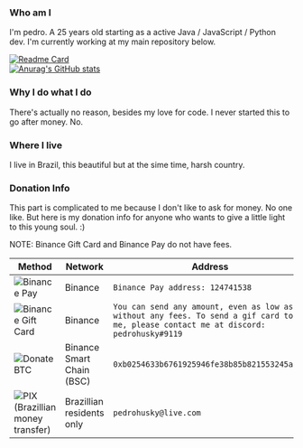 ### Who am I

I'm pedro. A 25 years old starting as a active Java / JavaScript / Python dev. I'm currently working at my main repository below.

[![Readme Card](https://github-readme-stats.vercel.app/api/pin/?username=pedrohusky&repo=binance-trading-bot&show_owner=true&show_icons=true&theme=tokyonight&border_radius=20&border_color=ffcc14)](https://github.com/anuraghazra/github-readme-stats)  
[![Anurag's GitHub stats](https://github-readme-stats.vercel.app/api?username=pedrohusky&show_icons=true&theme=tokyonight&border_radius=20&border_color=ffcc14&count_private=true)](https://github.com/anuraghazra/github-readme-stats)

### Why I do what I do

There's actually no reason, besides my love for code. I never started this to go after money. No.

### Where I live

I live in Brazil, this beautiful but at the sime time, harsh country.

### Donation Info

This part is complicated to me because I don't like to ask for money. No one like. But here is my donation info for anyone who wants to give a little light to this young soul. :)


NOTE: Binance Gift Card and Binance Pay do not have fees.

| Method                                              | Network                   | Address                                                                                           |
| ------------------------------------------------------------- | ------------------------- | ------------------------------------------------------------------------------------------------- |
| ![Binance Pay](https://img.shields.io/badge/BINANCE_PAY-cyan) | Binance | `Binance Pay address: 124741538`                                                      |
| ![Binance Gift Card](https://img.shields.io/badge/BINANCE_GIFT_CARD-green) | Binance | `You can send any amount, even as low as 1$ without any fees. To send a gif card to me, please contact me at discord: pedrohusky#9119`                                                      |                                               |
| ![Donate BTC](https://img.shields.io/badge/BTC-yellow) | Binance Smart Chain (BSC) | `0xb0254633b6761925946fe38b85b821553245a787` |
| ![PIX (Brazillian money transfer)](https://img.shields.io/badge/PIX-red) | Brazillian residents only | `pedrohusky@live.com` |


<!--
**pedrohusky/pedrohusky** is a ✨ _special_ ✨ repository because its `README.md` (this file) appears on your GitHub profile.

Here are some ideas to get you started:

- 🔭 I’m currently working on ...
- 🌱 I’m currently learning ...
- 👯 I’m looking to collaborate on ...
- 🤔 I’m looking for help with ...
- 💬 Ask me about ...
- 📫 How to reach me: ...
- 😄 Pronouns: ...
- ⚡ Fun fact: ...
-->
